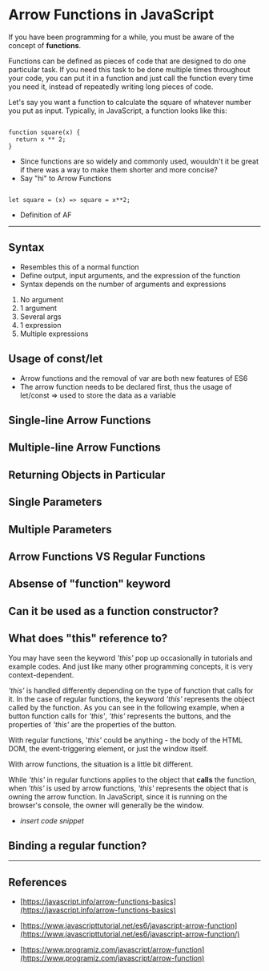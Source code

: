 # Arrow Functions in JavaScript

If you have been programming for a while, you must be aware of the concept of __functions__. 
 
Functions can be defined as pieces of code that are designed to do one particular task. If you need this task to be done multiple times throughout your code, you can put it in a function and just call the function every time you need it, instead of repeatedly writing long pieces of code.

Let's say you want a function to calculate the square of whatever number you put as input. Typically, in JavaScript, a function looks like this:

```

function square(x) {
  return x ** 2;
}

```

- Since functions are so widely and commonly used, wouuldn't it be great if there was a way to make them shorter and more concise?
- Say "hi" to Arrow Functions


```

let square = (x) => square = x**2;

```

- Definition of AF

---

## Syntax

- Resembles this of a normal function
- Define output, input arguments, and the expression of the function
- Syntax depends on the number of arguments and expressions
1. No argument
2. 1 argument
3. Several args
4. 1 expression
5. Multiple expressions

## Usage of const/let

- Arrow functions and the removal of var are both new features of ES6
- The arrow function needs to be declared first, thus the usage of let/const => used to store the data as a variable

## Single-line Arrow Functions

## Multiple-line Arrow Functions

## Returning Objects in Particular

## Single Parameters

## Multiple Parameters

## Arrow Functions VS Regular Functions

## Absense of "function" keyword

## Can it be used as a function constructor?

## What does "this" reference to?

You may have seen the keyword *'this'* pop up occasionally in tutorials and example codes. And just like many other programming concepts, it is very context-dependent.

*'this'* is handled differently depending on the type of function that calls for it. In the case of regular functions, the keyword *'this'* represents the object called by the function. As you can see in the following example, when a button function calls for *'this'*, *'this'* represents the buttons, and the properties of *'this'* are the properties of the button. 

With regular functions, '*this'* could be anything - the body of the HTML DOM, the event-triggering element, or just the window itself.

With arrow functions, the situation is a little bit different.

While *'this'* in regular functions applies to the object that __calls__ the function, when *'this'* is used by arrow functions, *'this'* represents the object that is owning the arrow function. In JavaScript, since it is running on the browser's console, the owner will generally be the window.

- *insert code snippet*

## Binding a regular function?

---

## References

- [https://javascript.info/arrow-functions-basics](https://javascript.info/arrow-functions-basics)

- [https://www.javascripttutorial.net/es6/javascript-arrow-function](https://www.javascripttutorial.net/es6/javascript-arrow-function/)

- [https://www.programiz.com/javascript/arrow-function](https://www.programiz.com/javascript/arrow-function)

